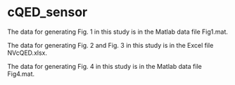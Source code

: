 # cQED_sensor

The data for generating Fig. 1 in this study is in the Matlab data file Fig1.mat. 

The data for generating Fig. 2 and Fig. 3 in this study is in the Excel file NVcQED.xlsx.

The data for generating Fig. 4 in this study is in the Matlab data file Fig4.mat. 

